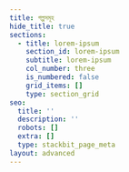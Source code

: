 ```yaml
---
title: গল্পসমূহ
hide_title: true
sections:
  - title: lorem-ipsum
    section_id: lorem-ipsum
    subtitle: lorem-ipsum
    col_number: three
    is_numbered: false
    grid_items: []
    type: section_grid
seo:
  title: ''
  description: ''
  robots: []
  extra: []
  type: stackbit_page_meta
layout: advanced
---
```

